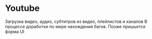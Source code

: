 # Youtube

Загрузка видео, аудио, субтитров из видео, плейлистов и каналов
В процессе доработки по мере нахождения багов.
Позже пришьется форма UI
